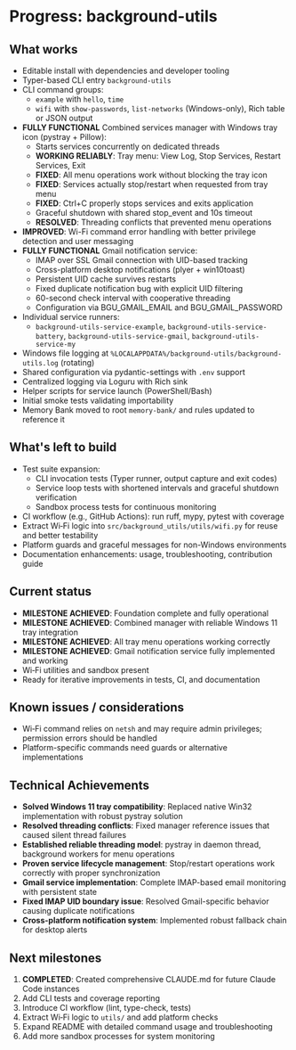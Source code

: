 # Progress: background-utils

## What works

- Editable install with dependencies and developer tooling
- Typer-based CLI entry `background-utils`
- CLI command groups:
  - `example` with `hello`, `time`
  - `wifi` with `show-passwords`, `list-networks` (Windows-only), Rich table or JSON output
- **FULLY FUNCTIONAL** Combined services manager with Windows tray icon (pystray + Pillow):
  - Starts services concurrently on dedicated threads
  - **WORKING RELIABLY**: Tray menu: View Log, Stop Services, Restart Services, Exit
  - **FIXED**: All menu operations work without blocking the tray icon
  - **FIXED**: Services actually stop/restart when requested from tray menu
  - **FIXED**: Ctrl+C properly stops services and exits application
  - Graceful shutdown with shared stop_event and 10s timeout
  - **RESOLVED**: Threading conflicts that prevented menu operations
- **IMPROVED**: Wi-Fi command error handling with better privilege detection and user messaging
- **FULLY FUNCTIONAL** Gmail notification service:
  - IMAP over SSL Gmail connection with UID-based tracking
  - Cross-platform desktop notifications (plyer + win10toast)
  - Persistent UID cache survives restarts
  - Fixed duplicate notification bug with explicit UID filtering
  - 60-second check interval with cooperative threading
  - Configuration via BGU_GMAIL_EMAIL and BGU_GMAIL_PASSWORD
- Individual service runners:
  - `background-utils-service-example`, `background-utils-service-battery`, `background-utils-service-gmail`, `background-utils-service-my`
- Windows file logging at `%LOCALAPPDATA%/background-utils/background-utils.log` (rotating)
- Shared configuration via pydantic-settings with `.env` support
- Centralized logging via Loguru with Rich sink
- Helper scripts for service launch (PowerShell/Bash)
- Initial smoke tests validating importability
- Memory Bank moved to root `memory-bank/` and rules updated to reference it

## What's left to build

- Test suite expansion:
  - CLI invocation tests (Typer runner, output capture and exit codes)
  - Service loop tests with shortened intervals and graceful shutdown verification
  - Sandbox process tests for continuous monitoring
- CI workflow (e.g., GitHub Actions): run ruff, mypy, pytest with coverage
- Extract Wi‑Fi logic into `src/background_utils/utils/wifi.py` for reuse and better testability
- Platform guards and graceful messages for non-Windows environments
- Documentation enhancements: usage, troubleshooting, contribution guide

## Current status

- **MILESTONE ACHIEVED**: Foundation complete and fully operational
- **MILESTONE ACHIEVED**: Combined manager with reliable Windows 11 tray integration
- **MILESTONE ACHIEVED**: All tray menu operations working correctly
- **MILESTONE ACHIEVED**: Gmail notification service fully implemented and working
- Wi‑Fi utilities and sandbox present
- Ready for iterative improvements in tests, CI, and documentation

## Known issues / considerations

- Wi‑Fi command relies on `netsh` and may require admin privileges; permission errors should be handled
- Platform-specific commands need guards or alternative implementations

## Technical Achievements

- **Solved Windows 11 tray compatibility**: Replaced native Win32 implementation with robust pystray solution
- **Resolved threading conflicts**: Fixed manager reference issues that caused silent thread failures
- **Established reliable threading model**: pystray in daemon thread, background workers for menu operations
- **Proven service lifecycle management**: Stop/restart operations work correctly with proper synchronization
- **Gmail service implementation**: Complete IMAP-based email monitoring with persistent state
- **Fixed IMAP UID boundary issue**: Resolved Gmail-specific behavior causing duplicate notifications
- **Cross-platform notification system**: Implemented robust fallback chain for desktop alerts

## Next milestones

1) **COMPLETED**: Created comprehensive CLAUDE.md for future Claude Code instances
2) Add CLI tests and coverage reporting
3) Introduce CI workflow (lint, type-check, tests)
4) Extract Wi‑Fi logic to `utils/` and add platform checks
5) Expand README with detailed command usage and troubleshooting
6) Add more sandbox processes for system monitoring
